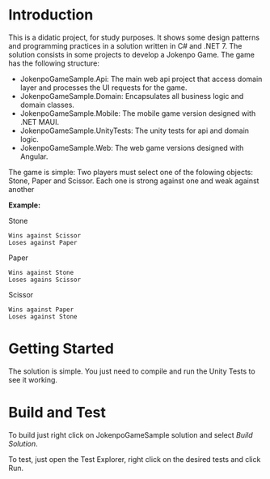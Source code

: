# Introduction 
This is a didatic project, for study purposes.
It shows some design patterns and programming practices in a solution written in C# and .NET 7.
The solution consists in some projects to develop a Jokenpo Game.
The game has the following structure:

 - JokenpoGameSample.Api: The main web api project that access domain layer and processes the UI requests for the game.
 - JokenpoGameSample.Domain: Encapsulates all business logic and domain classes.
 - JokenpoGameSample.Mobile: The mobile game version designed with .NET MAUI.
 - JokenpoGameSample.UnityTests: The unity tests for api and domain logic.
 - JokenpoGameSample.Web: The web game versions designed with Angular.

The game is simple: Two players must select one of the folowing objects: Stone, Paper and Scissor. Each one is strong against one and weak against another

**Example:**

Stone

    Wins against Scissor
    Loses against Paper

Paper

    Wins against Stone
    Loses agains Scissor

Scissor

    Wins against Paper
    Loses against Stone

# Getting Started
The solution is simple. You just need to compile and run the Unity Tests to see it working.

# Build and Test
To build just right click on JokenpoGameSample solution and select *Build Solution*.

To test, just open the Test Explorer, right click on the desired tests and click Run.
```